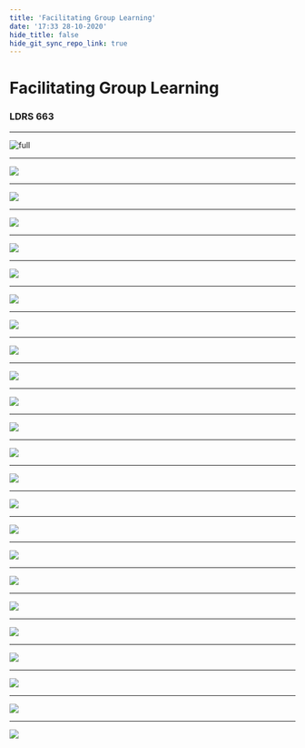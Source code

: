 ```yaml
---
title: 'Facilitating Group Learning'
date: '17:33 28-10-2020'
hide_title: false
hide_git_sync_repo_link: true
---
```


# Facilitating Group Learning
### LDRS 663



---

![full](Unit5_Page_02.png)

---
![](Unit5_Page_03.png)

---

![](Unit5_Page_04.png)

---

![](Unit5_Page_05.png)

---

![](Unit5_Page_06.png)

---

![](Unit5_Page_07.png)

---

![](Unit5_Page_08.png)

---

![](Unit5_Page_09.png)

---

![](Unit5_Page_10.png)


---

![](Unit5_Page_11.png)

---

![](Unit5_Page_12.png)

---

![](Unit5_Page_13.png)

---

![](Unit5_Page_14.png)

---

![](Unit5_Page_15.png)

---

![](Unit5_Page_16.png)

---

![](Unit5_Page_17.png)

---

![](Unit5_Page_18.png)

---

![](Unit5_Page_19.png)

---

![](Unit5_Page_20.png)

---

![](Unit5_Page_21.png)

---

![](Unit5_Page_22.png)

---

![](Unit5_Page_23.png)

---

![](Unit5_Page_24.png)

---

![](Unit5_Page_25.png)
